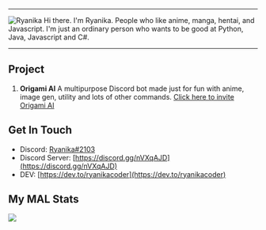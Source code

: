 ***
![Ryanika](https://all-origami-files.is-inside.me/LaAevG6v.png)
Hi there. I'm Ryanika. People who like anime, manga, hentai, and Javascript.
I'm just an ordinary person who wants to be good at Python, Java, Javascript and C#.
***
## Project
1) **Origami AI**
A multipurpose Discord bot made just for fun with anime, image gen, utility and lots of other commands.
[Click here to invite Origami AI](https://discord.com/oauth2/authorize?client_id=701163527712538654&scope=bot&permissions=384064)
## Get In Touch
- Discord: [Ryanika#2103]()
- Discord Server: [https://discord.gg/nVXqAJD](https://discord.gg/nVXqAJD)
- DEV: [https://dev.to/ryanikacoder](https://dev.to/ryanikacoder)
## My MAL Stats
[![](https://cdn.myanimelist.net/signature/Ryanika.png)
](https://myanimelist.net/animelist/Ryanika&sclick=1) 
